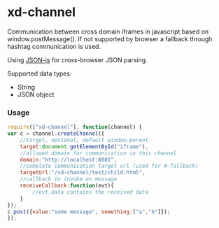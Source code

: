 xd-channel
==========

Communication between cross domain iframes in javascript based  on window.postMessage(). If not supported by browser a fallback through hashtag communication is used.

Using [JSON-js](https://github.com/douglascrockford/JSON-js) for cross-browser JSON parsing.

Supported data types:
- String
- JSON object

### Usage
```javascript
require(["xd-channel"], function(channel) {
var c = channel.createChannel({
	//target, optional, default window.parent
	target:document.getElementById("iframe"),
	//allowed domain for communication in this channel
	domain:"http://localhost:8081",
	//complete communication target url (used for #-fallback)
	targetUrl:"/xd-channel/test/child.html",
	//callback to invoke on message
	receiveCallback:function(evt){
		//evt.data contains the received data
	}
});
c.post({value:"some message", something:["a","b"]});
});
```
	